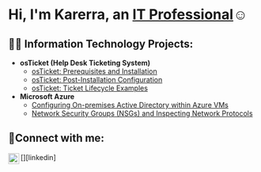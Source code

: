 <h1>Hi, I'm Karerra, an <a href="https://linkedin.com/in/karerra">IT Professional</a>☺</h1>

<h2>👨‍💻 Information Technology Projects:</h2>

- <b>osTicket (Help Desk Ticketing System)</b>
  - [osTicket: Prerequisites and Installation](https://github.com/Kar3rraN03/osticket-prereqs)
  - [osTicket: Post-Installation Configuration](https://github.com/Kar3rraN03/post-install-config)
  - [osTicket: Ticket Lifecycle Examples](https://github.com/Kar3rraN03/ticket-lifecycle)
- <b>Microsoft Azure</b>
  - [Configuring On-premises Active Directory within Azure VMs](https://github.com/Kar3rraN03/configure-ad)
  - [Network Security Groups (NSGs) and Inspecting Network Protocols](https://github.com/Kar3rraN03/azure-network-protocols)

<h2>🤳Connect with me:</h2>
[<img align="left" alt="Karerra | LinkedIn" width="22px" src="https://cdn.jsdelivr.net/npm/simple-icons@v3/icons/linkedin.svg" />][linkedin]


[linkedin]: https://linkedin.com/in/karerra
